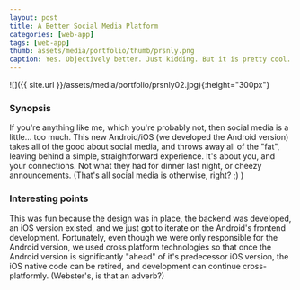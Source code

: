 ```yaml
---
layout: post
title: A Better Social Media Platform
categories: [web-app]
tags: [web-app]
thumb: assets/media/portfolio/thumb/prsnly.png
caption: Yes. Objectively better. Just kidding. But it is pretty cool.
---
```


![]({{ site.url }}/assets/media/portfolio/prsnly02.jpg){:height="300px"}

### Synopsis
If you're anything like me, which you're probably not, then social media is a little... too much. This new Android/iOS (we developed the Android version) takes all of the good about social media, and throws away all of the "fat", leaving behind a simple, straightforward experience. It's about you, and your connections. Not what they had for dinner last night, or cheezy announcements. (That's all social media is otherwise, right? ;) )

### Interesting points
This was fun because the design was in place, the backend was developed, an iOS version existed, and we just got to iterate on the Android's frontend development. Fortunately, even though we were only responsible for the Android version, we used cross platform technologies so that once the Android version is significantly "ahead" of it's predecessor iOS version, the iOS native code can be retired, and development can continue cross-platformly. (Webster's, is that an adverb?)
